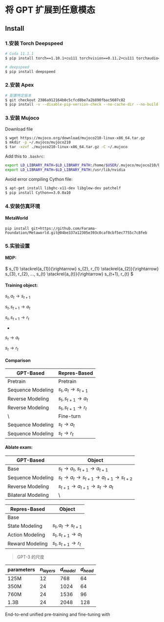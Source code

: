 # 将 GPT 扩展到任意模态

## Install

### 1.安装 Torch Deepspeed

``` bash
# Cuda 11.1.1
$ pip install torch==1.10.1+cu111 torchvision==0.11.2+cu111 torchaudio==0.10.1 -f https://download.pytorch.org/whl/cu111/torch_stable.html

# deepspeed
$ pip install deepspeed
```

### 2.安装 Apex

``` bash
# 配置特定版本
$ git checkout 2386a912164b0c5cfcd8be7a2b890fbac5607c82
$ pip install -v --disable-pip-version-check --no-cache-dir --no-build-isolation --config-settings "--build-option=--cpp_ext" --config-settings "--build-option=--cuda_ext" ./
```

### 3.安装 Mujoco

Download file

``` bash
$ wget https://mujoco.org/download/mujoco210-linux-x86_64.tar.gz
$ mkdir -p ~/.mujoco/mujoco210
$ tar -xzvf ./mujoco210-linux-x86_64.tar.gz -C ~/.mujoco
```

Add this to `.bashrc`:

``` bash
export LD_LIBRARY_PATH=$LD_LIBRARY_PATH:/home/$USER/.mujoco/mujoco210/bin
export LD_LIBRARY_PATH=$LD_LIBRARY_PATH:/usr/lib/nvidia
```

Avoid error compiling Cython file:

``` bash
$ apt-get install libghc-x11-dev libglew-dev patchelf
$ pip install Cython==3.0.0a10
```

### 4.安装仿真环境

#### MetaWorld

```
pip install git+https://github.com/Farama-Foundation/Metaworld.git@04be337a12305e393c0caf0cbf5ec7755c7c8feb
```

### 5.实验设置

#### MDP: 

$
s_{1} \stackrel{a_{1}}{\rightarrow} s_{2}, r_{1} \stackrel{a_{2}}{\rightarrow} s_{3}, r_{2}, ..., s_{t} \stackrel{a_{t}}{\rightarrow} s_{t+1}, r_{t}
$

#### Training object:

$s_{t}, a_{t} \rightarrow s_{t+1}$ 

$s_{t}, s_{t+1} \rightarrow a_{t}$ 

$s_{t}, s_{t+1} \rightarrow r_{t}$ 

+

$s_{t} \rightarrow a_{t}$ 

$s_{t} \rightarrow r_{t}$ 

#### Comparison

GPT-Based         | Repres-Based              
---               | ---        
Pretrain          | Pretrain
Sequence Modeling | $s_{t}, a_{t} \rightarrow s_{t+1}$ 
Reverse Modeling  | $s_{t}, s_{t+1} \rightarrow a_{t}$ 
Reverse Modeling  | $s_{t}, s_{t+1} \rightarrow r_{t}$ 
\                 | Fine-turn
Sequence Modeling | $s_{t} \rightarrow a_{t}$ 
Sequence Modeling | $s_{t} \rightarrow r_{t}$

#### Ablate exam:

GPT-Based          | Object
---                | ---        
Base               | $s_{t} \rightarrow a_{t}, \ s_{t+1} \rightarrow a_{t+1}$
Sequence Modeling  | $s_{t} \rightarrow a_{t} \rightarrow s_{t+1} \rightarrow a_{t+1} \rightarrow s_{t+2}$ 
Reverse Modeling   | $s_{t+1} \rightarrow a_{t+1} \rightarrow s_{t} \rightarrow a_{t}$ 
Bilateral Modeling | \


Repres-Based       | Object
---                | ---        
Base               | 
State Modeling     | $s_{t}, a_{t} \rightarrow s_{t+1}$ 
Action Modeling    | $s_{t}, s_{t+1} \rightarrow a_{t}$ 
Reward Modeling    | $s_{t}, s_{t+1} \rightarrow r_{t}$ 


> GPT-3 的尺度

parameters  | $n_{layers}$ | $d_{model}$ | $d_{head}$
---         | ---          | ---         | ---
125M        | 12           | 768         | 64
350M        | 24           | 1024        | 64
760M        | 24           | 1536        | 96
1.3B        | 24           | 2048        | 128


End-to-end unified pre-training and fine-tuning with